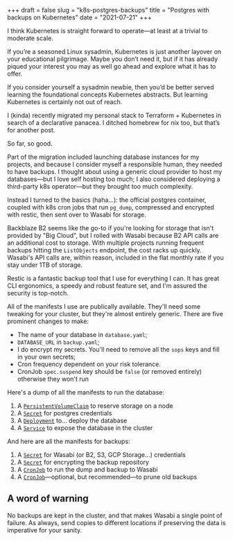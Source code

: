 +++
draft = false
slug = "k8s-postgres-backups"
title = "Postgres with backups on Kubernetes"
date = "2021-07-21"
+++

I think Kubernetes is straight forward to operate—at least at a trivial to moderate scale.

If you’re a seasoned Linux sysadmin, Kubernetes is just another layover on your educational pilgrimage. Maybe you don’t need it, but if it has already piqued your interest you may as well go ahead and explore what it has to offer.

If you consider yourself a sysadmin newbie, then you’d be better served learning the foundational concepts Kubernetes abstracts. But learning Kubernetes is certainly not out of reach.

I (kinda) recently migrated my personal stack to Terraform + Kubernetes in search of a declarative panacea. I ditched homebrew for nix too, but that’s for another post.

So far, so good.

Part of the migration included launching database instances for my projects, and because I consider myself a responsible human, they needed to have backups.  I thought about using a generic cloud provider to host my databases—but I love self hosting too much; I also considered deploying a third-party k8s operator—but they brought too much complexity.

Instead I turned to the basics (haha…): the official postgres container, coupled with k8s cron jobs that run `pg_dump`, compressed and encrypted with restic, then sent over to Wasabi for storage.

Backblaze B2 seems like the go-to if you're looking for storage that isn't provided by "Big Cloud", but I rolled with Wasabi because B2 API calls are an additional cost to storage. With multiple projects running frequent backups hitting the `ListObjects` endpoint, the cost racks up quickly. Wasabi's API calls are, within reason, included in the flat monthly rate if you stay under 1TB of storage.

Restic is a fantastic backup tool that I use for everything I can. It has great CLI ergonomics, a speedy and robust feature set, and I'm assured the security is top-notch.

All of the manifests I use are publically available. They'll need some tweaking for your cluster, but they're almost entirely generic. There are five prominent changes to make:

* The name of your database in `database.yaml`;
* `DATABASE_URL` in `backup.yaml`;
* I do encrypt my secrets. You'll need to remove all the `sops` keys and fill in your own secrets;
* Cron frequency dependent on your risk tolerance.
* CronJob `spec.suspend` key should be `false` (or removed entirely) otherwise they won't run

Here's a dump of all the manifests to run the database:

1. A [`PersistentVolumeClaim`](https://git.sr.ht/~sbaildon/cluster/tree/a8baba7c/item/projects/crave_supply/database/pvc.yaml) to reserve storage on a node
2. A [`Secret`](https://git.sr.ht/~sbaildon/cluster/tree/a8baba7c/item/projects/crave_supply/database/postgres-auth.yaml) for postgres credentials
3. A [`Deployment`](https://git.sr.ht/~sbaildon/cluster/tree/a8baba7c/item/projects/crave_supply/database/database.yaml) to… deploy the database
4. A [`Service`](https://git.sr.ht/~sbaildon/cluster/tree/a8baba7c/item/projects/crave_supply/database/service.yaml) to expose the database in the cluster

And here are all the manifests for backups:

1. A [`Secret`](https://git.sr.ht/~sbaildon/cluster/tree/a8baba7c/item/projects/crave_supply/database/backups/storage-credentials.yaml) for Wasabi (or B2, S3, GCP Storage…) credentials
2. A [`Secret`](https://git.sr.ht/~sbaildon/cluster/tree/a8baba7c/item/projects/crave_supply/database/backups/repository-credentials.yaml) for encrypting the backup repository
3. A [`CronJob`](https://git.sr.ht/~sbaildon/cluster/tree/a8baba7c/item/projects/crave_supply/database/backups/backup.yaml) to run the dump and backup to Wasabi
4. A [`CronJob`](https://git.sr.ht/~sbaildon/cluster/tree/a8baba7c/item/projects/crave_supply/database/backups/prune.yaml)—optional, but recommended—to prune old backups

## A word of warning
No backups are kept in the cluster, and that makes Wasabi a single point of failure. As always, send copies to different locations if preserving the data is imperative for your sanity.

